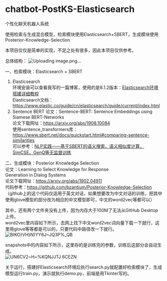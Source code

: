 # chatbot-PostKS-Elasticsearch
个性化聊天机器人系统

使用检索与生成混合模型，检索模块使用Elasticsearch+SBERT，生成模块使用Posterior-Knowledge-Selection

本项目仅仅是简单的实现，不足之处有很多，因此本项目仅供参考。

总体结构：
![Uploading image.png…]()

一、检索模块：Elasticsearch + SBERT  
1. Elasticsearch  
环境安装可以查看我写的一篇博客，使用的是8.1.2版本：[Elasticsearch环境搭建详细教程](https://blog.csdn.net/Friedrichor/article/details/124371742?spm=1001.2014.3001.5501)  
Elasticsearch文档：https://www.elastic.co/guide/cn/elasticsearch/guide/current/index.html  
2. Sentence BERT
论文：Sentence-BERT: Sentence Embeddings using Siamese BERT-Networks  
论文下载网址：https://arxiv.org/abs/1908.10084  
使用sentence_transformers库：https://www.sbert.net/docs/quickstart.html#comparing-sentence-similarities  
可以参考：[NLP实践——基于SBERT的语义搜索，语义相似度计算，SimCSE、GenQ等无监督训练](https://blog.csdn.net/weixin_44826203/article/details/119868241?spm=1001.2014.3001.5506)  

二、生成模块：Posterior Knowledge Selection  
论文：Learning to Select Knowledge for Response Generation in Dialog Systems  
论文下载网址：https://arxiv.org/abs/1902.04911  
代码参考：https://github.com/bzantium/Posterior-Knowledge-Selection （github上的这个代码仅适用于英文对话，如果想要改为中文对话的训练，把其中使用glove模型的部分改为相应的中文模型即可，中文的word2vec等都可以）  

其中，还有两个文件夹没有上传，因为内存大于100M了无法从GitHub Desktop上传。  
word2vec里内容如下所示，去网上找下中文word2vec词向量下载一下就行，这里用glove等等都是可以的，只要代码中路径改一下就行。  
![BIKO}VH}N)YY6J~JQ3P%_QB](https://user-images.githubusercontent.com/70964199/168311730-257672e6-7c08-4146-a337-9f1b9bd6448b.png)

snapshots中的内容如下所示，这里存的是训练完的参数，训练后这部分会自动生成。  
![UN6CV2~H~%KQNJJTJ 6CEZN](https://user-images.githubusercontent.com/70964199/168313949-53d618ff-2292-4308-8a45-72e834b4f8d6.png)  

关于运行，搭建好Elasticsearch环境后执行search.py就配置好检索模块了，生成模型运行train.py，演示就执行demo.py，前端是用Tkinter写的。

